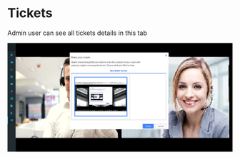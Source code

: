 # Tickets

Admin user can see all tickets details in this tab

![](../../.gitbook/assets/image%20%2890%29.png)

